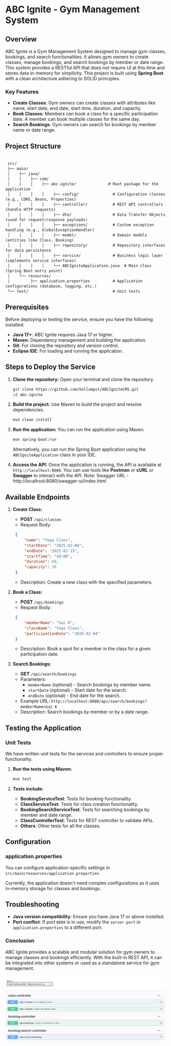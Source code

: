 # ABC Ignite - Gym Management System

## Overview

ABC Ignite is a Gym Management System designed to manage gym classes, bookings, and search functionalities. It allows gym owners to create classes, manage bookings, and search bookings by member or date range. This system provides a RESTful API that does not require UI at this time and stores data in-memory for simplicity. This project is built using **Spring Boot** with a clean architecture adhering to SOLID principles.

### Key Features

- **Create Classes**: Gym owners can create classes with attributes like name, start date, end date, start time, duration, and capacity.
- **Book Classes**: Members can book a class for a specific participation date. A member can book multiple classes for the same day.
- **Search Bookings**: Gym owners can search for bookings by member name or date range.

## Project Structure

```

 src/
 ├── main/
 │    ├── java/
 │    │    ├── com/
 │    │    │    ├── abc-ignite/              # Root package for the application
 │    │    │    │    ├── config/               # Configuration classes (e.g., CORS, Beans, Properties)
 │    │    │    │    ├── controller/           # REST API controllers (handle HTTP requests)
 │    │    │    │    ├── dto/                  # Data Transfer Objects (used for request/response payloads)
 │    │    │    │    ├── exceptions/           # Custom exception handling (e.g., GlobalExceptionHandler)
 │    │    │    │    ├── model/                # Domain models (entities like Class, Booking)
 │    │    │    │    ├── repository/           # Repository interfaces for data persistence
 │    │    │    │    ├── service/              # Business logic layer (implements service interfaces)
 │    │    │    │    └── ABCIgniteApplication.java  # Main class (Spring Boot entry point)
 │    └── resources/
 │         ├── application.properties          # Application configurations (database, logging, etc.)
 └── test/                                     # Unit tests

```

## Prerequisites

Before deploying or testing the service, ensure you have the following installed:

- **Java 17+**: ABC Ignite requires Java 17 or higher.
- **Maven**: Dependency management and building the application.
- **Git**: For cloning the repository and version control.
- **Eclipse IDE**: For loading and running the application.

## Steps to Deploy the Service

1. **Clone the repository:**
   Open your terminal and clone the repository.

   ```bash
   git clone https://github.com/kollampst/ABCIgniteCMS.git
   cd abc-ignite
   ```

2. **Build the project:**
   Use Maven to build the project and resolve dependencies.

   ```bash
   mvn clean install
   ```

3. **Run the application:**
   You can run the application using Maven.

   ```bash
   mvn spring-boot:run
   ```

   Alternatively, you can run the Spring Boot application using the `ABCIgniteApplication` class in your IDE.

4. **Access the API:**
   Once the application is running, the API is available at `http://localhost:8080`. You can use tools like **Postman** or **cURL** or **Swagger** to interact with the API.
   Note: Swagger URL - http://localhost:8080/swagger-ui/index.html

## Available Endpoints

1. **Create Class:**

   - **POST** `/api/classes`
   - Request Body:
   ```json
    {
        "name": "Yoga Class",
        "startDate": "2025-02-08",
        "endDate": "2025-02-15",
        "startTime": "10:00",
        "duration": 60,
        "capacity": 30
    }
   ```
   - Description: Create a new class with the specified parameters.

2. **Book a Class:**

   - **POST** `/api/bookings`
   - Request Body:
   ```json
    {
        "memberName": "Sai K",
        "className": "Yoga Class",
        "participationDate": "2025-02-04"
    }
   ```
   - Description: Book a spot for a member in the class for a given participation date.

3. **Search Bookings:**

   - **GET** `/api/search/bookings`
   - Parameters:
     - `memberName` (optional) - Search bookings by member name.
     - `startDate` (optional) - Start date for the search.
     - `endDate` (optional) - End date for the search.
   - Example URL: `http://localhost:8080/api/search/bookings?memberName=Sai K`
   - Description: Search bookings by member or by a date range.

## Testing the Application

### Unit Tests

We have written unit tests for the services and controllers to ensure proper functionality.

1. **Run the tests using Maven:**

   ```bash
   mvn test
   ```

2. **Tests include:**
   - **BookingServiceTest**: Tests for booking functionality.
   - **ClassServiceTest**: Tests for class creation functionality.
   - **BookingSearchServiceTest**: Tests for searching bookings by member and date range.
   - **ClassControllerTest**: Tests for REST controller to validate APIs.
   - **Others**: Other tests for all the classes.

## Configuration

### application.properties

You can configure application-specific settings in `src/main/resources/application.properties`. 

Currently, the application doesn't need complex configurations as it uses in-memory storage for classes and bookings.

## Troubleshooting

- **Java version compatibility**: Ensure you have Java 17 or above installed.
- **Port conflict**: If port `8080` is in use, modify the `server.port` in `application.properties` to a different port.

### Conclusion

ABC Ignite provides a scalable and modular solution for gym owners to manage classes and bookings efficiently. With the built-in REST API, it can be integrated into other systems or used as a standalone service for gym management.

![alt text](image.png)
